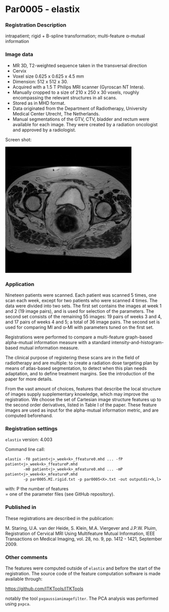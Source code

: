 # Par0005 - elastix

###  Registration Description
intrapatient; rigid + B-spline transformation; multi-feature α-mutual information	

###  Image data

* MR 3D, T2-weighted sequence taken in the transversal direction
* Cervix
* Voxel size 0.625 x 0.625 x 4.5 mm
* Dimension: 512 x 512 x 30.
* Acquired with a 1.5 T Philips MRI scanner (Gyroscan NT Intera).
* Manually cropped to a size of 210 x 250 x 30 voxels, roughly encompassing the relevant structures in all scans.
* Stored as in MHD format.
* Data originated from the Department of Radiotherapy, University Medical Center Utrecht, The Netherlands.
* Manual segmentations of the GTV, CTV, bladder and rectum were available for each image. They were created by a radiation oncologist and approved by a radiologist.

Screen shot:

![alt-text](Par0005screenshot1.jpg)

###  Application

Nineteen patients were scanned. Each patient was scanned 5 times, one scan each week, except for two patients who were scanned 4 times. The data were divided into two sets. The first set contains the images at week 1 and 2 (19 image pairs), and is used for selection of the parameters. The second set consists of the remaining 55 images: 19 pairs of weeks 3 and 4, and 17 pairs of weeks 4 and 5; a total of 36 image pairs. The second set is used for comparing MI and α-MI with parameters tuned on the first set.

Registrations were performed to compare a multi-feature graph-based alpha-mutual information measure with a standard intensity-and-histogram-based mutual information measure.

The clinical purpose of registering these scans are in the field of radiotherapy and are multiple: to create a radiation dose targeting plan by means of atlas-based segmentation, to detect when this plan needs adaptation, and to define treatment margins. See the introduction of the paper for more details.

From the vast amount of choices, features that describe the local structure of images supply supplementary knowledge, which may improve the registration. We choose the set of Cartesian image structure features up to the second order derivatives, listed in Table I of the paper. These feature images are used as input for the alpha-mutual information metric, and are computed beforehand.

###  Registration settings

`elastix` version: 4.003

Command line call:


    elastix -f0 patient<j>_week<k>_ffeature0.mhd ... -fP patient<j>_week<k>_ffeatureP.mhd
            -m0 patient<j>_week<k>_mfeature0.mhd ... -mP patient<j>_week<k>_mfeatureP.mhd
            -p par0005.MI.rigid.txt -p par0005<X>.txt -out outputdir<k,l>


with: P the number of features  
<X> = one of the parameter files (see GitHub repository).

###  Published in

These registrations are described in the publication:

M. Staring, U.A. van der Heide, S. Klein, M.A. Viergever and J.P.W. Pluim, Registration of Cervical MRI Using Multifeature Mutual Information, IEEE Transactions on Medical Imaging, vol. 28, no. 9, pp. 1412 - 1421, September 2009.

### Other comments

The features were computed outside of `elastix` and before the start of the registration. The source code of the feature computation software is made available through:

  https://github.com/ITKTools/ITKTools


notably the tool `pxgaussianimagefilter`. The PCA analysis was performed using `pxpca`.
